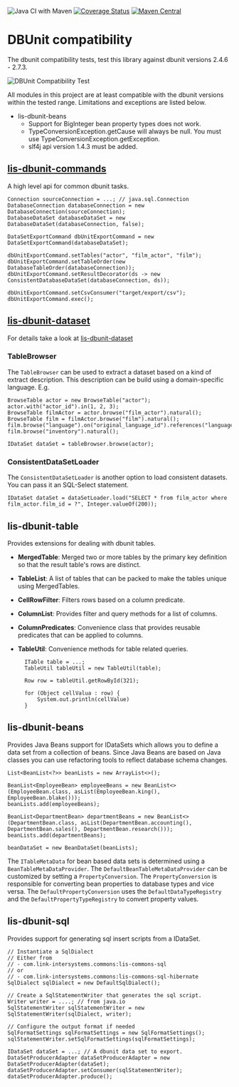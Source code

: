 
![Java CI with Maven](https://github.com/link-intersystems/dbunit-extensions/workflows/Java%20CI%20with%20Maven/badge.svg)
[![Coverage Status](https://coveralls.io/repos/github/link-intersystems/dbunit-extensions/badge.svg?branch=master)](https://coveralls.io/github/link-intersystems/dbunit-extensions?branch=master)
[![Maven Central](https://img.shields.io/maven-central/v/com.link-intersystems.dbunit/lis-dbunit)](https://mvnrepository.com/artifact/com.link-intersystems.dbunit)

# DBUnit compatibility 

The dbunit compatibility tests, test this library against dbunit versions 2.4.6 - 2.7.3.

![DBUnit Compatibility Test](https://github.com/link-intersystems/dbunit-extensions/workflows/DBUnit%20Compatibility%20Tests/badge.svg)

All modules in this project are at least compatible with the dbunit versions within the tested range. 
Limitations and exceptions are listed below.

- lis-dbunit-beans
  - Support for BigInteger bean property types does not work.
  - TypeConversionException.getCause will always be null. You must use TypeConversionException.getException.
  - slf4j api version 1.4.3 must be added.

## [lis-dbunit-commands](lis-dbunit-commands/README.md)

A high level api for common dbunit tasks.

    Connection sourceConnection = ...; // java.sql.Connection
    DatabaseConnection databaseConnection = new DatabaseConnection(sourceConnection);
    DatabaseDataSet databaseDataSet = new DatabaseDataSet(databaseConnection, false);
    
    DataSetExportCommand dbUnitExportCommand = new DataSetExportCommand(databaseDataSet);

    dbUnitExportCommand.setTables("actor", "film_actor", "film");
    dbUnitExportCommand.setTableOrder(new DatabaseTableOrder(databaseConnection));
    dbUnitExportCommand.setResultDecorator(ds -> new ConsistentDatabaseDataSet(databaseConnection, ds));
    
    dbUnitExportCommand.setCsvConsumer("target/export/csv");
    dbUnitExportCommand.exec();


## [lis-dbunit-dataset](lis-dbunit-dataset/README.md)

For details take a look at [lis-dbunit-dataset](lis-dbunit-dataset/README.md)

### TableBrowser

The `TableBrowser` can be used to extract a dataset based on a kind of extract description.
This description can be build using a domain-specific language. E.g.

    BrowseTable actor = new BrowseTable("actor");
    actor.with("actor_id").in(1, 2, 3);
    BrowseTable filmActor = actor.browse("film_actor").natural();
    BrowseTable film = filmActor.browse("film").natural();
    film.browse("language").on("original_language_id").references("language_id")
    film.browse("inventory").natural();

    IDataSet dataSet = tableBrowser.browse(actor);

### ConsistentDataSetLoader

The `ConsistentDataSetLoader` is another option to load consistent datasets. You can
pass it an SQL-Select statement.

    IDataSet dataSet = dataSetLoader.load("SELECT * from film_actor where film_actor.film_id = ?", Integer.valueOf(200));

## lis-dbunit-table

Provides extensions for dealing with dbunit tables. 

- **MergedTable**: Merged two or more tables by the primary key definition so that the result table's rows are distinct.
- **TableList**: A list of tables that can be packed to make the tables unique using MergedTables.
- **CellRowFilter**: Filters rows based on a column predicate.
- **ColumnList**: Provides filter and query methods for a list of columns.
- **ColumnPredicates**: Convenience class that provides reusable predicates that can be applied to columns.
- **TableUtil**: Convenience methods for table related queries.

        ITable table = ...;
        TableUtil tableUtil = new TableUtil(table);

        Row row = tableUtil.getRowById(321);
    
        for (Object cellValua : row) {
            System.out.println(cellValue)
        }

## lis-dbunit-beans

Provides Java Beans support for IDataSets which allows you to define a data set from a collection of beans. Since
Java Beans are based on Java classes you can use refactoring tools to reflect database schema changes.

    List<BeanList<?>> beanLists = new ArrayList<>();

    BeanList<EmployeeBean> employeeBeans = new BeanList<>(EmployeeBean.class, asList(EmployeeBean.king(), EmployeeBean.blake()));
    beanLists.add(employeeBeans);

    BeanList<DepartmentBean> departmentBeans = new BeanList<>(DepartmentBean.class, asList(DepartmentBean.accounting(), DepartmentBean.sales(), DepartmentBean.research()));
    beanLists.add(departmentBeans);

    beanDataSet = new BeanDataSet(beanLists);

The `ITableMetaData` for bean based data sets is determined using a `BeanTableMetaDataProvider`. The `DefaultBeanTableMetaDataProvider`
can be customized by setting a `PropertyConversion`. The `PropertyConversion` is responsible for converting bean properties to
database types and vice versa. The `DefaultPropertyConversion` uses the `DefaultDataTypeRegistry` and the `DefaultPropertyTypeRegistry`
to convert property values.

## lis-dbunit-sql

Provides support for generating sql insert scripts from a IDataSet.

    // Instantiate a SqlDialect 
    // Either from 
    // - com.link-intersystems.commons:lis-commons-sql 
    // or 
    // - com.link-intersystems.commons:lis-commons-sql-hibernate
    SqlDialect sqlDialect = new DefaultSqlDialect();

    // Create a SqlStatementWriter that generates the sql script.
    Writer writer = ....; // from java.io
    SqlStatementWriter sqlStatementWriter = new SqlStatementWriter(sqlDialect, writer);

    // Configure the output format if needed
    SqlFormatSettings sqlFormatSettings = new SqlFormatSettings();
    sqlStatementWriter.setSqlFormatSettings(sqlFormatSettings);
    
    IDataSet dataSet = ...; // A dbunit data set to export.
    DataSetProducerAdapter dataSetProducerAdapter = new DataSetProducerAdapter(dataSet);
    dataSetProducerAdapter.setConsumer(sqlStatementWriter);
    dataSetProducerAdapter.produce();


